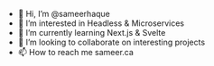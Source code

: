 - 👋 Hi, I’m @sameerhaque
- 👀 I’m interested in Headless & Microservices
- 🌱 I’m currently learning Next.js & Svelte
- 💞️ I’m looking to collaborate on interesting projects
- 📫 How to reach me sameer.ca

<!---
sameerhaque/sameerhaque is a ✨ special ✨ repository because its `README.md` (this file) appears on your GitHub profile.
You can click the Preview link to take a look at your changes.
--->
